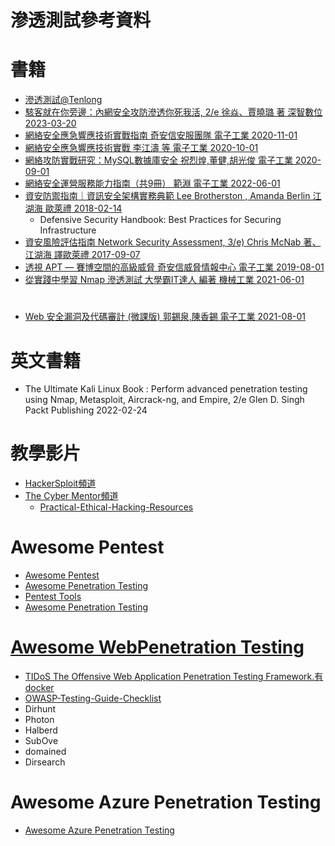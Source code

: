 # 滲透測試參考資料
# 書籍
- [滲透測試@Tenlong](https://www.tenlong.com.tw/search?utf8=%E2%9C%93&keyword=%E6%BB%B2%E9%80%8F%E6%B8%AC%E8%A9%A6)
- [駭客就在你旁邊：內網安全攻防滲透你死我活, 2/e   徐焱、賈曉璐 著  深智數位 2023-03-20](https://www.tenlong.com.tw/products/9786267273234?list_name=srh)
- [網絡安全應急響應技術實戰指南 奇安信安服團隊 電子工業 2020-11-01](https://www.tenlong.com.tw/products/9787121398810?list_name=sp)
- [網絡安全應急響應技術實戰  李江濤 等   電子工業 2020-10-01](https://www.tenlong.com.tw/products/9787121393068?list_name=sp)
- [網絡攻防實戰研究：MySQL數據庫安全  祝烈煌,董健,胡光俊  電子工業 2020-09-01](https://www.tenlong.com.tw/products/9787121355301?list_name=sp)
- [網絡安全運營服務能力指南（共9冊）  範淵  電子工業  2022-06-01](https://www.tenlong.com.tw/products/9787121434280?list_name=sp)
- [資安防禦指南｜資訊安全架構實務典範  Lee Brotherston , Amanda Berlin 江湖海 歐萊禮 2018-02-14](https://www.tenlong.com.tw/products/9789864766963?list_name=rd)
  - Defensive Security Handbook: Best Practices for Securing Infrastructure
- [資安風險評估指南 Network Security Assessment, 3/e) Chris McNab 著、江湖海 譯歐萊禮  2017-09-07](https://www.tenlong.com.tw/products/9789864765478?list_name=rd)
- [透視 APT — 賽博空間的高級威脅   奇安信威脅情報中心 電子工業  2019-08-01](https://www.tenlong.com.tw/products/9787121371011?list_name=sp)
- [從實踐中學習 Nmap 滲透測試 大學霸IT達人 編著  機械工業 2021-06-01](https://www.tenlong.com.tw/products/9787111682202?list_name=srh)
#
- [Web 安全漏洞及代碼審計 (微課版)  郭錫泉,陳香錫  電子工業  2021-08-01](https://www.tenlong.com.tw/products/9787121418488?list_name=rd)

# 英文書籍
- The Ultimate Kali Linux Book : Perform advanced penetration testing using Nmap, Metasploit, Aircrack-ng, and Empire, 2/e Glen D. Singh  Packt Publishing 2022-02-24
# 教學影片
- [HackerSploit頻道](https://www.youtube.com/HackerSploit)
- [The Cyber Mentor頻道](https://www.youtube.com/@TCMSecurityAcademy)
  - [Practical-Ethical-Hacking-Resources](https://github.com/TCM-Course-Resources/Practical-Ethical-Hacking-Resources) 

# Awesome Pentest
- [Awesome Pentest](https://github.com/x0x8x/awesome-pentester)
- [Awesome Penetration Testing](https://github.com/Muhammd/Awesome-Pentest#docker-for-penetration-testing)
- [Pentest Tools](https://github.com/arch3rPro/PentestTools/tree/master)
- [Awesome Penetration Testing](https://github.com/enaqx/awesome-pentest)

# [Awesome WebPenetration Testing](https://github.com/anubi5egypt/awesome-web-pentest)
- [TIDoS The Offensive Web Application Penetration Testing Framework.有docker](https://github.com/0xInfection/TIDoS-Framework)
- [OWASP-Testing-Guide-Checklist](https://github.com/t3l3machus/OWASP-Testing-Guide-Checklist)
- Dirhunt
- Photon
- Halberd
- SubOve
- domained
- Dirsearch
# Awesome Azure Penetration Testing
- [Awesome Azure Penetration Testing](https://github.com/Kyuu-Ji/Awesome-Azure-Pentest)
